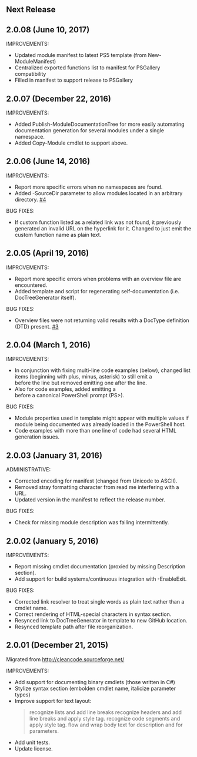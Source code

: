## Next Release

## 2.0.08 (June 10, 2017)

IMPROVEMENTS:
  - Updated module manifest to latest PS5 template (from New-ModuleManifest)
  - Centralized exported functions list to manifest for PSGallery compatibility
  - Filled in manifest to support release to PSGallery


## 2.0.07 (December 22, 2016)

IMPROVEMENTS:
  - Added Publish-ModuleDocumentationTree for more easily automating
    documentation generation for several modules under a single namespace.
  - Added Copy-Module cmdlet to support above.


## 2.0.06 (June 14, 2016)

IMPROVEMENTS:
  - Report more specific errors when no namespaces are found.
  - Added -SourceDir parameter to allow  modules located in an arbitrary
    directory. [#4](https://github.com/msorens/DocTreeGenerator/issues/4)


BUG FIXES:
  - If custom function listed as a related link was not found, it previously
    generated an invalid URL on the hyperlink for it.
	Changed to just emit the custom function name as plain text.


## 2.0.05 (April 19, 2016)

IMPROVEMENTS:
  - Report more specific errors when problems with an overview file are encountered.
  - Added template and script for regenerating self-documentation (i.e. DocTreeGenerator itself).

BUG FIXES:
  - Overview files were not returning valid results with a DocType definition (DTD) present. [#3](https://github.com/msorens/DocTreeGenerator/issues/3)



## 2.0.04 (March 1, 2016)

IMPROVEMENTS:
  - In conjunction with fixing multi-line code examples (below),
    changed list items (beginning with plus, minus, asterisk) to still
	emit a <br> before the line but removed emitting one after the line.
  - Also for code examples, added emitting a <br> before a canonical
    PowerShell prompt (PS>).

BUG FIXES:
  - Module properties used in template might appear with multiple values
    if module being documented was already loaded in the PowerShell host.
  - Code examples with more than one line of code had several HTML generation
    issues. 


## 2.0.03 (January 31, 2016)

ADMINISTRATIVE:
  - Corrected encoding for manifest (changed from Unicode to ASCII).
  - Removed stray formatting character from read me interfering with a URL.
  - Updated version in the manifest to reflect the release number.

BUG FIXES:
  - Check for missing module description was failing intermittently.


## 2.0.02 (January 5, 2016)

IMPROVEMENTS:
  - Report missing cmdlet documentation (proxied by missing Description section).
  - Add support for build systems/continuous integration with -EnableExit.

BUG FIXES:
  - Corrected link resolver to treat single words as plain text rather than a cmdlet name.
  - Correct rendering of HTML-special characters in syntax section.
  - Resynced link to DocTreeGenerator in template to new GitHub location.
  - Resynced template path after file reorganization.



## 2.0.01 (December 21, 2015)

Migrated from http://cleancode.sourceforge.net/

IMPROVEMENTS:
  - Add support for documenting binary cmdlets (those written in C#)
  - Stylize syntax section (embolden cmdlet name, italicize parameter types)
  - Improve support for text layout:
    > recognize lists and add line breaks
	> recognize headers and add line breaks and apply style tag.
	> recognize code segments and apply style tag.
	> flow and wrap body text for description and for parameters.
  - Add unit tests.
  - Update license.

